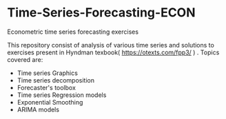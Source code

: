 # Time-Series-Forecasting-ECON
Econometric time series forecasting exercises 

This repository consist of analysis of various time series and solutions to exercises present in Hyndman texbook( https://otexts.com/fpp3/ ) . Topics covered are:
- Time series Graphics
- Time series decomposition
- Forecaster's toolbox
- Time series Regression models
- Exponential Smoothing
- ARIMA models
